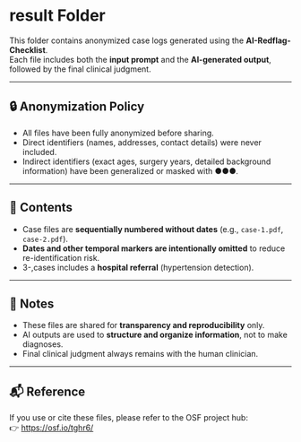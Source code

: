 # result Folder

This folder contains anonymized case logs generated using the **AI-Redflag-Checklist**.  
Each file includes both the **input prompt** and the **AI-generated output**, followed by the final clinical judgment.

---

## 🔒 Anonymization Policy
- All files have been fully anonymized before sharing.  
- Direct identifiers (names, addresses, contact details) were never included.  
- Indirect identifiers (exact ages, surgery years, detailed background information) have been generalized or masked with ●●●.  

---

## 📂 Contents
- Case files are **sequentially numbered without dates** (e.g., `case-1.pdf`, `case-2.pdf`).  
- **Dates and other temporal markers are intentionally omitted** to reduce re-identification risk.  
- 3-,cases includes a **hospital referral** (hypertension detection).

---

## 🧾 Notes
- These files are shared for **transparency and reproducibility** only.  
- AI outputs are used to **structure and organize information**, not to make diagnoses.  
- Final clinical judgment always remains with the human clinician.

---

## 📬 Reference
If you use or cite these files, please refer to the OSF project hub:  
👉 https://osf.io/tghr6/


